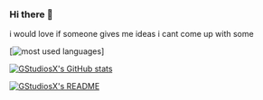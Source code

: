 ### Hi there 👋
i would love if someone gives me ideas
i cant come up with some

[![most used languages](https://github-readme-stats.vercel.app/api/top-langs/?username=GStudiosX2&theme=tokyonight)]

[![GStudiosX's GitHub stats](https://github-readme-stats.vercel.app/api?username=GStudiosX2&theme=tokyonight&show_icons=true)](https://github.com/GStudiosX2/GStudiosX2)

[![GStudiosX's README](https://github-readme-stats.vercel.app/api/pin/?username=GStudiosX2&repo=GStudiosX2)](https://github.com/GStudiosX2/GStudiosX2)
